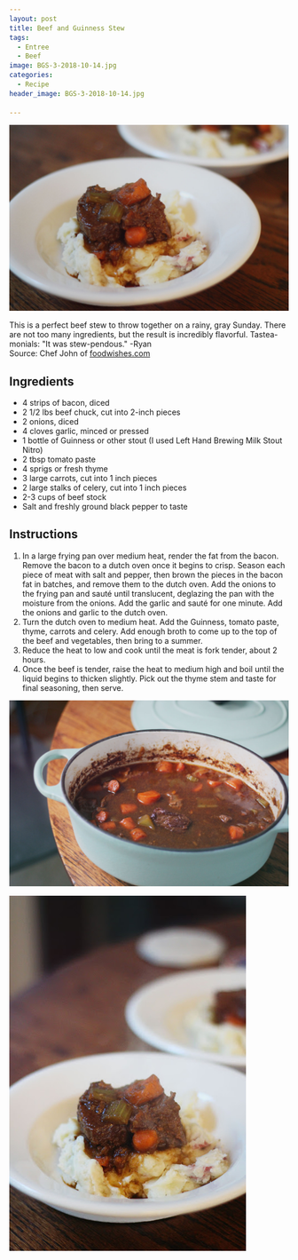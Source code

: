 ```yaml
---
layout: post
title: Beef and Guinness Stew
tags:
  - Entree
  - Beef
image: BGS-3-2018-10-14.jpg
categories:
  - Recipe
header_image: BGS-3-2018-10-14.jpg

---
```


![Image of Beef and Guinness Stew.](/upload/BGS-3-2018-10-14.jpg)

This is a perfect beef stew to throw together on a rainy, gray Sunday. There are not too many ingredients, but the result is incredibly flavorful. Tastea-monials: "It was stew-pendous." -Ryan  
Source: Chef John of [foodwishes.com](https://foodwishes.blogspot.com/2013/03/beef-guinness-stew-eating-beer-on-st.html)

## Ingredients

- 4 strips of bacon, diced
- 2 1/2 lbs beef chuck, cut into 2-inch pieces
- 2 onions, diced
- 4 cloves garlic, minced or pressed
- 1 bottle of Guinness or other stout (I used Left Hand Brewing Milk Stout Nitro)
- 2 tbsp tomato paste
- 4 sprigs or fresh thyme
- 3 large carrots, cut into 1 inch pieces
- 2 large stalks of celery, cut into 1 inch pieces
- 2-3 cups of beef stock
- Salt and freshly ground black pepper to taste

## Instructions

1. In a large frying pan over medium heat, render the fat from the bacon. Remove the bacon to a dutch oven once it begins to crisp. Season each piece of meat with salt and pepper, then brown the pieces in the bacon fat in batches, and remove them to the dutch oven. Add the onions to the frying pan and sauté until translucent, deglazing the pan with the moisture from the onions. Add the garlic and sauté for one minute. Add the onions and garlic to the dutch oven.
1. Turn the dutch oven to medium heat. Add the Guinness, tomato paste, thyme, carrots and celery. Add enough broth to come up to the top of the beef and vegetables, then bring to a summer. 
1. Reduce the heat to low and cook until the meat is fork tender, about 2 hours.
1. Once the beef is tender, raise the heat to medium high and boil until the liquid begins to thicken slightly. Pick out the thyme stem and taste for final seasoning, then serve.





![Image of Beef and Guinness Stew.](/upload/BGS-2018-10-14.jpg)

![Image of Beef and Guinness Stew.](/upload/BGS-2-2018-10-14.jpg)